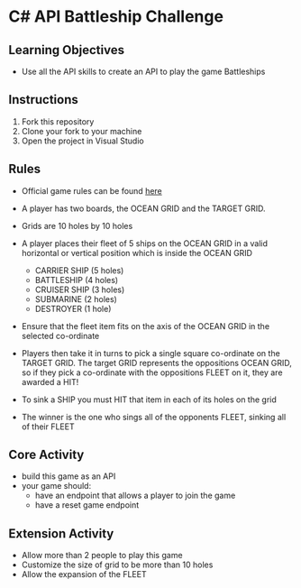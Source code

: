 # C# API Battleship Challenge

## Learning Objectives

- Use all the API skills to create an API to play the game Battleships

## Instructions

1. Fork this repository
2. Clone your fork to your machine
3. Open the project in Visual Studio

## Rules

- Official game rules can be found [here](battleship.pdf)
- A player has two boards, the OCEAN GRID and the TARGET GRID.
- Grids are 10 holes by 10 holes
- A player places their fleet of 5 ships on the OCEAN GRID in a valid horizontal or vertical position which is inside the OCEAN GRID

  - CARRIER SHIP (5 holes)
  - BATTLESHIP (4 holes)
  - CRUISER SHIP (3 holes)
  - SUBMARINE (2 holes)
  - DESTROYER (1 hole)

- Ensure that the fleet item fits on the axis of the OCEAN GRID in the selected co-ordinate
- Players then take it in turns to pick a single square co-ordinate on the TARGET GRID. The target GRID represents the oppositions OCEAN GRID, so if they pick a co-ordinate with the oppositions FLEET on it, they are awarded a HIT!
- To sink a SHIP you must HIT that item in each of its holes on the grid
- The winner is the one who sings all of the opponents FLEET, sinking all of their FLEET

## Core Activity

- build this game as an API
- your game should:
	- have an endpoint that allows a player to join the game
	- have a reset game endpoint

## Extension Activity

- Allow more than 2 people to play this game
- Customize the size of grid to be more than 10 holes
- Allow the expansion of the FLEET 

